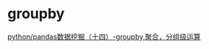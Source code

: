 # groupby

[python/pandas数据挖掘（十四）-groupby,聚合，分组级运算](https://blog.csdn.net/youngbit007/article/details/54288603)